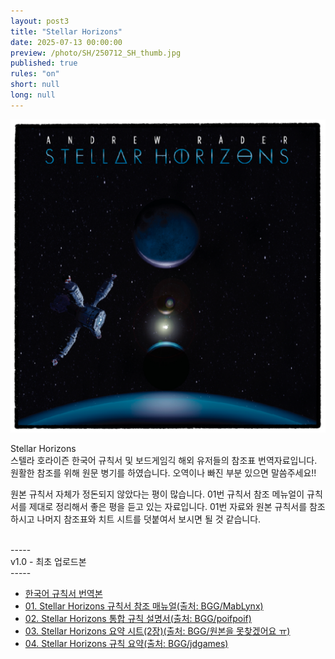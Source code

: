 ```yaml
---
layout: post3
title: "Stellar Horizons"
date: 2025-07-13 00:00:00
preview: /photo/SH/250712_SH_thumb.jpg
published: true
rules: "on"
short: null
long: null
---
```


<img src="/photo/SH/250712_SH_thumb.jpg" width="1000">

Stellar Horizons
<br>
스텔라 호라이즌 한국어 규칙서 및 보드게임긱 해외 유저들의 참조표 번역자료입니다.
<br>
원활한 참조를 위해 원문 병기를 하였습니다.
오역이나 빠진 부분 있으면 말씀주세요!!

원본 규칙서 자체가 정돈되지 않았다는 평이 많습니다.
01번 규칙서 참조 메뉴얼이 규칙서를 제대로 정리해서 좋은 평을 듣고 있는 자료입니다.
01번 자료와 원본 규칙서를 참조하시고 나머지 참조표와 치트 시트를 덧붙여서 보시면 될 것 같습니다.

<br>
-----
<br>
v1.0 - 최초 업로드본
<br>
-----

- [한국어 규칙서 번역본](/photo/SH/[KOR]%20Stellar%20Horizons%20rulebook%20v1.0.pdf)
- [01. Stellar Horizons 규칙서 참조 매뉴얼(출처: BGG/MabLynx)](/photo/SH/01.%20Stellar%20Horizons%20규칙서%20참조%20매뉴얼.html)
- [02. Stellar Horizons 통합 규칙 설명서(출처: BGG/poifpoif)](/photo/SH/02.%20Stellar%20Horizons%20통합%20규칙%20설명서.html)
- [03. Stellar Horizons 요약 시트(2장)(출처: BGG/원본을 못찾겠어요 ㅠ)](/photo/SH/03.%20Stellar%20Horizons%20요약%20시트.pdf)
- [04. Stellar Horizons 규칙 요약(출처: BGG/jdgames)](/photo/SH/05.%20Stellar%20Horizons%20규칙%20요약.html)




